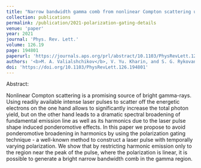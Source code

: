 ```yaml
---
title: "Narrow bandwidth gamma comb from nonlinear Compton scattering using the polarization gating technique"
collection: publications
permalink: /publication/2021-polarization-gating-details
venue: 'paper'
year: 2021
journal: 'Phys. Rev. Lett.'
volume: 126.19
page: 194801
paperurl: 'https://journals.aps.org/prl/abstract/10.1103/PhysRevLett.126.194801'
authors: '<b>M. A. Valialshchikov</b>, V. Yu. Kharin, and S. G. Rykovanov.'
doi: 'https://doi.org/10.1103/PhysRevLett.126.194801'
---
```


Abstract:

Nonlinear Compton scattering is a promising source of bright gamma-rays. Using readily available intense laser pulses to scatter off the energetic electrons on the one hand allows to significantly increase the total photon yield, but on the other hand leads to a dramatic spectral broadening of fundamental emission line as well as its harmonics due to the laser pulse shape induced ponderomotive effects. In this paper we propose to avoid ponderomotive broadening in harmonics by using the polarization gating technique - a well-known method to construct a laser pulse with temporally varying polarization. We show that by restricting harmonic emission only to the region near the peak of the pulse, where the polarization is linear, it is possible to generate a bright narrow bandwidth comb in the gamma region.
